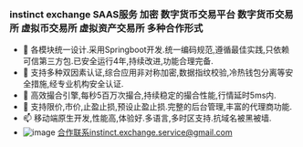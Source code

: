 ### instinct exchange SAAS服务 加密 数字货币交易平台 数字货币交易所 虚拟币交易所 虚拟资产交易所 多种合作形式

- 👋 各模块统一设计.采用Springboot开发.统一编码规范,遵循最佳实践,只依赖可信第三方包.已安全运行4年,持续改进,功能合理完备. 
- 👀 支持多种双因素认证,综合应用非对称加密,数据指纹校验,冷热钱包分离等安全措施,经专业机构安全认证.
- 🌱 高效撮合引擎,每秒5百万次撮合,持续稳定的撮合性能,行情延时5ms内.
- 💞️ 支持限价,市价,止盈止损,预设止盈止损.完整的后台管理,丰富的代理商功能.
- 📫 移动端原生开发,性能高,体验好.多语言,多时区支持.抗域名被黑被墙.
- ![image](https://user-images.githubusercontent.com/108943823/178020583-acaf1c07-5d0c-4e96-a7ef-0157c08d2a10.png) 合作联系instinct.exchange.service@gmail.com


<!---
instinct-exchange/instinct-exchange is a ✨ special ✨ repository because its `README.md` (this file) appears on your GitHub profile.
You can click the Preview link to take a look at your changes.
--->
